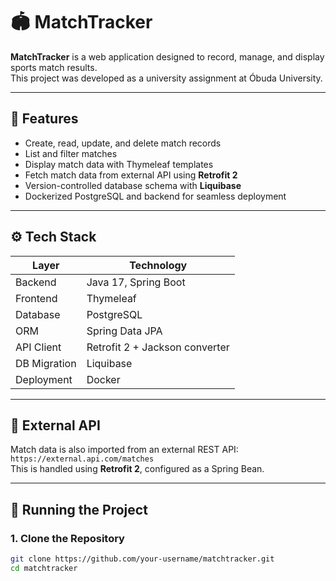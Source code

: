 # 🏟️ MatchTracker

**MatchTracker** is a web application designed to record, manage, and display sports match results.  
This project was developed as a university assignment at Óbuda University.

---

## 📌 Features

- Create, read, update, and delete match records
- List and filter matches
- Display match data with Thymeleaf templates
- Fetch match data from external API using **Retrofit 2**
- Version-controlled database schema with **Liquibase**
- Dockerized PostgreSQL and backend for seamless deployment

---

## ⚙️ Tech Stack

| Layer         | Technology                        |
|---------------|------------------------------------|
| Backend       | Java 17, Spring Boot               |
| Frontend      | Thymeleaf                         |
| Database      | PostgreSQL                        |
| ORM           | Spring Data JPA                   |
| API Client    | Retrofit 2 + Jackson converter     |
| DB Migration  | Liquibase                         |
| Deployment    | Docker                            |

---

## 🔗 External API

Match data is also imported from an external REST API:  
`https://external.api.com/matches`  
This is handled using **Retrofit 2**, configured as a Spring Bean.

---

## 🧪 Running the Project

### 1. Clone the Repository

```bash
git clone https://github.com/your-username/matchtracker.git
cd matchtracker
